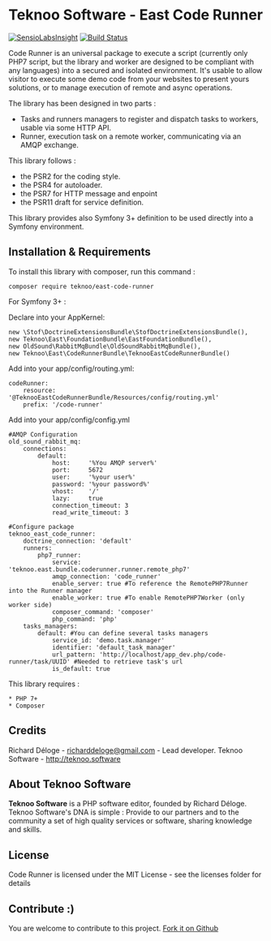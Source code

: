 Teknoo Software - East Code Runner
==================================

[![SensioLabsInsight](https://insight.sensiolabs.com/projects/78509db7-2931-4a7f-a307-42680b4c24fe/mini.png)](https://insight.sensiolabs.com/projects/78509db7-2931-4a7f-a307-42680b4c24fe) [![Build Status](https://travis-ci.org/TeknooSoftware/east-code-runner.svg?branch=master)](https://travis-ci.org/TeknooSoftware/east-code-runner)

Code Runner is an universal package to execute a script (currently only PHP7 script, but the library and worker are 
designed to be compliant with any languages) into a secured and isolated environment. It's usable to allow visitor to 
execute some demo code from your websites to present yours solutions, or to manage execution of remote and async
operations.

The library has been designed in two parts :
* Tasks and runners managers to register and dispatch tasks to workers, usable via some HTTP API.
* Runner, execution task on a remote worker, communicating via an AMQP exchange.

This library follows :
- the PSR2 for the coding style.
- the PSR4 for autoloader.
- the PSR7 for HTTP message and enpoint
- the PSR11 draft for service definition.

This library provides also Symfony 3+ definition to be used directly into a Symfony environment.

Installation & Requirements
---------------------------
To install this library with composer, run this command :

    composer require teknoo/east-code-runner
    
For Symfony 3+ :

Declare into your AppKernel:
    
    new \Stof\DoctrineExtensionsBundle\StofDoctrineExtensionsBundle(),
    new Teknoo\East\FoundationBundle\EastFoundationBundle(),
    new OldSound\RabbitMqBundle\OldSoundRabbitMqBundle(),
    new Teknoo\East\CodeRunnerBundle\TeknooEastCodeRunnerBundle()


Add into your app/config/routing.yml:

    codeRunner:
        resource: '@TeknooEastCodeRunnerBundle/Resources/config/routing.yml'
        prefix: '/code-runner'

Add into your app/config/config.yml

    #AMQP Configuration
    old_sound_rabbit_mq:
        connections:
            default:
                host:     '%You AMQP server%'
                port:     5672
                user:     '%your user%'
                password: '%your password%'
                vhost:    '/'
                lazy:     true
                connection_timeout: 3
                read_write_timeout: 3
    
    #Configure package
    teknoo_east_code_runner:
        doctrine_connection: 'default'
        runners:
            php7_runner:
                service: 'teknoo.east.bundle.coderunner.runner.remote_php7'
                amqp_connection: 'code_runner'
                enable_server: true #To reference the RemotePHP7Runner into the Runner manager
                enable_worker: true #To enable RemotePHP7Worker (only worker side)
                composer_command: 'composer'
                php_command: 'php'
        tasks_managers:
            default: #You can define several tasks managers
                service_id: 'demo.task.manager'
                identifier: 'default_task_manager'
                url_pattern: 'http://localhost/app_dev.php/code-runner/task/UUID' #Needed to retrieve task's url
                is_default: true 
                
This library requires :

    * PHP 7+
    * Composer
    
Credits
-------
Richard Déloge - <richarddeloge@gmail.com> - Lead developer.
Teknoo Software - <http://teknoo.software>

About Teknoo Software
---------------------
**Teknoo Software** is a PHP software editor, founded by Richard Déloge. 
Teknoo Software's DNA is simple : Provide to our partners and to the community a set of high quality services or software,
 sharing knowledge and skills.

License
-------
Code Runner is licensed under the MIT License - see the licenses folder for details

Contribute :)
-------------

You are welcome to contribute to this project. [Fork it on Github](CONTRIBUTING.md)
